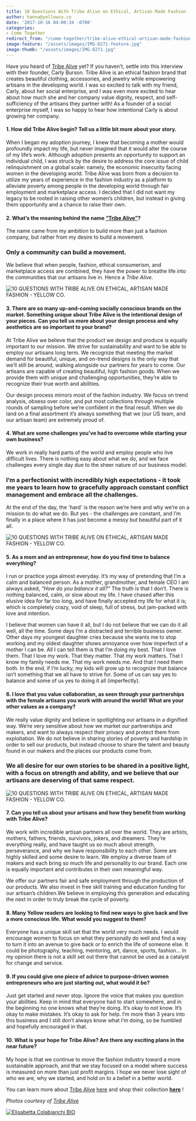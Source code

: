 ```yaml
---
title: 10 Questions With Tribe Alive on Ethical, Artisan Made Fashion
author: hanna@yellowco.co
date: '2017-10-16 04:00:34 -0700'
categories:
- Come Together
redirect_from: "/come-together/tribe-alive-ethical-artisan-made-fashion/"
image-feature: "/assets/images/IMG-8271-feature.jpg"
image-thumb: "/assets/images/IMG-8271.jpg"
---
```


Have you heard of [Tribe Alive](https://tribealive.com/) yet? If you haven’t, settle into this interview with their founder, Carly Burson. Tribe Alive is an ethical fashion brand that creates beautiful clothing, accessories, and jewelry while empowering artisans in the developing world. I was so excited to talk with my friend, Carly, about her social enterprise, and I was even more excited to hear about how much she and her company value dignity, respect, and self-sufficiency of the artisans they partner with! As a founder of a social enterprise myself, I was so happy to hear how intentional Carly is about growing her company.

#### 1\. How did Tribe Alive begin? Tell us a little bit more about your story.

When I began my adoption journey, I knew that becoming a mother would profoundly impact my life, but never imagined that it would alter the course of my life’s work. Although adoption presents an opportunity to support an individual child, I was struck by the desire to address the core issue of child relinquishment on a global scale: namely, the economic insecurity facing women in the developing world. Tribe Alive was born from a decision to utilize my years of experience in the fashion industry as a platform to alleviate poverty among people in the developing world through fair employment and marketplace access. I decided that I did not want my legacy to be rooted in raising other women’s children, but instead in giving them opportunity and a chance to raise their own.

#### 2\. What’s the meaning behind the name [“Tribe Alive”](https://tribealive.com/)?

The name came from my ambition to build more than just a fashion company, but rather from my desire to build a movement.

### Only a community can build a movement.

We believe that when people, fashion, ethical consumerism, and marketplace access are combined, they have the power to breathe life into the communities that our artisans live in. Hence a _Tribe_ _Alive._

![10 QUESTIONS WITH TRIBE ALIVE ON ETHICAL, ARTISAN MADE FASHION - YELLOW CO.](https://yellow-blog-images.imgix.net/2017/10/39140020.jpg)

#### **3\. There are so many up-and-coming socially conscious brands on the market. Something unique about Tribe Alive is the intentional design of your pieces. Can you tell us more about your design process and why aesthetics are so important to your brand?**

At Tribe Alive we believe that the product we design and produce is equally important to our mission. We strive for sustainability and want to be able to employ our artisans long term. We recognize that meeting the market demand for beautiful, unique, and on-trend designs is the only way that we’ll still be around, walking alongside our partners for years to come. Our artisans are capable of creating beautiful, high fashion goods. When we provide them with unique and challenging opportunities, they’re able to recognize their true worth and abilities.

Our design process mirrors most of the fashion industry. We focus on trend analysis, obsess over color, and put most collections through multiple rounds of sampling before we’re confident in the final result. When we do land on a final assortment it’s always something that we (our US team, and our artisan team) are extremely proud of.

#### **4\. What are some challenges you’ve had to overcome while starting your own business?**

We work in really hard parts of the world and employ people who live difficult lives. There is nothing easy about what we do, and we face challenges every single day due to the sheer nature of our business model.

### I’m a perfectionist with incredibly high expectations - it took me years to learn how to gracefully approach constant conflict management and embrace all the challenges.

At the end of the day, the 'hard' is the reason we’re here and why we’re on a mission to do what we do. But yes - the challenges are constant, and I’m finally in a place where it has just become a messy but beautiful part of it all.

![10 QUESTIONS WITH TRIBE ALIVE ON ETHICAL, ARTISAN MADE FASHION - YELLOW CO.](https://yellow-blog-images.imgix.net/2017/10/39100023.jpg)

#### **5\. As a mom and an entrepreneur, how do you find time to balance everything?**

I run or practice yoga almost everyday. It’s my way of pretending that I’m a calm and balanced person. As a mother, grandmother, and female CEO I am always asked, _“How do you balance it all?”_ The truth is that I don’t. There is nothing balanced, calm, or slow about my life. I have chased after this elusive idea for far too long, and have finally accepted my life for what it is; which is completely crazy, void of sleep, full of stress, but jam-packed with love and intention.

I believe that women can have it all, but I do not believe that we can do it all well, all the time. Some days I’m a distracted and terrible business owner. Other days my youngest daughter cries because she wants me to stop working and my oldest daughter shows annoyance over how imperfect of a mother I can be. All I can tell them is that I’m doing my best. That I love them. That I love my work. That they matter. That my work matters. That I know my family needs me. That my work needs me. And that I need them both. In the end, if I’m lucky, my kids will grow up to recognize that balance isn’t something that we all have to strive for. Some of us can say yes to balance and some of us yes to doing it all (imperfectly).

#### **6\. I love that you value collaboration, as seen through your partnerships with the female artisans you work with around the world! What are your other values as a company?**

We really value dignity and believe in spotlighting our artisans in a dignified way. We’re very sensitive about how we market our partnerships and makers, and want to always respect their privacy and protect them from exploitation. We do not believe in sharing stories of poverty and hardship in order to sell our products, but instead choose to share the talent and beauty found in our makers and the places our products come from.

### We all desire for our own stories to be shared in a positive light, with a focus on strength and ability, and we believe that our artisans are deserving of that same respect.

![10 QUESTIONS WITH TRIBE ALIVE ON ETHICAL, ARTISAN MADE FASHION - YELLOW CO.](https://yellow-blog-images.imgix.net/2017/10/39160037.jpg)

#### **7\. Can you tell us about your artisans and how they benefit from working with Tribe Alive?**

We work with incredible artisan partners all over the world. They are artists, mothers, fathers, friends, survivors, jokers, and dreamers. They’re everything really, and have taught us so much about strength, perseverance, and why we have responsibility to each other. Some are highly skilled and some desire to learn. We employ a diverse team of makers and each bring so much life and personality to our brand. Each one is equally important and contributes in their own meaningful way.

We offer our partners fair and safe employment through the production of our products. We also invest in free skill training and education funding for our artisan’s children.We believe in employing this generation and educating the next in order to truly break the cycle of poverty.

#### **8\. Many Yellow readers are looking to find new ways to give back and live a more conscious life. What would you suggest to them?**

Everyone has a unique skill set that the world very much needs. I would encourage women to focus on what they personally do well and find a way to turn it into an avenue to give back or to enrich the life of someone else. It could be photography, teaching, mentoring, art, dance, sports, fashion… In my opinion there is not a skill set out there that cannot be used as a catalyst for change and service.

#### **9\. If you could give one piece of advice to purpose-driven women entrepreneurs who are just starting out, what would it be?**

Just get started and never stop. Ignore the voice that makes you question your abilities. Keep in mind that everyone had to start somewhere, and in the beginning no one knows what they’re doing. It’s okay to not know. It’s okay to make mistakes. It’s okay to ask for help. I’m more than 3 years into this business and I still don’t always know what I’m doing, so be humbled and hopefully encouraged in that.

#### **10\. What is your hope for Tribe Alive? Are there any exciting plans in the near future?**

My hope is that we continue to move the fashion industry toward a more sustainable approach, and that we stay focused on a model where success is measured on more than just profit margins. I hope we never lose sight of who we are, why we started, and hold on to a belief in a better world.

You can learn more about [Tribe Alive](https://tribealive.com/) [here](https://tribealive.com/) and shop their collection **[here](https://tribealive.com/shop)** !

_Photos courtesy of [Tribe Alive](https://tribealive.com/)_

[![Elisabetta Colabianchi BIO](https://yellow-blog-images.imgix.net/2017/07/Elisabetta-Colabianchi-BIO.jpg)](http://www.globaldreamcollective.com/)
